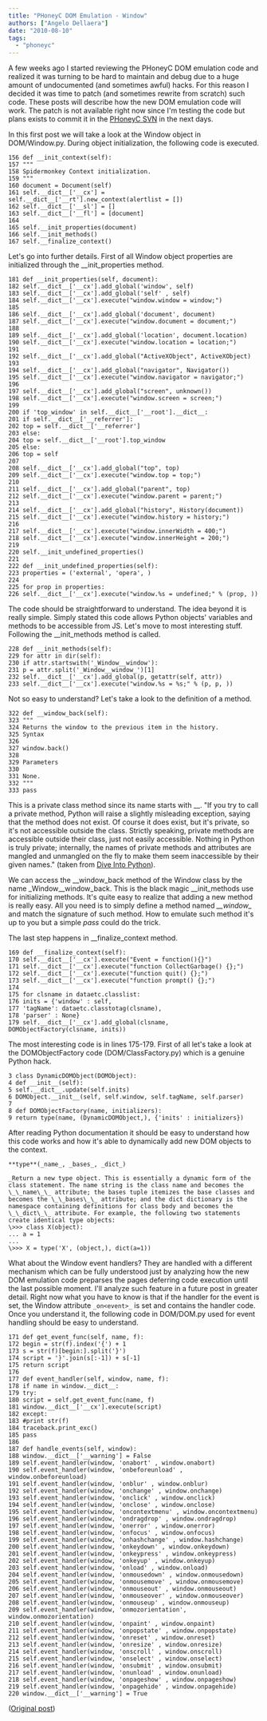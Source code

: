 ```yaml
---
title: "PHoneyC DOM Emulation - Window"
authors: ["Angelo Dellaera"]
date: "2010-08-10"
tags: 
  - "phoneyc"
---
```


A few weeks ago I started reviewing the PHoneyC DOM emulation code and realized it was turning to be hard to maintain and debug due to a huge amount of undocumented (and sometimes awful) hacks. For this reason I decided it was time to patch (and sometimes rewrite from scratch) such code. These posts will describe how the new DOM emulation code will work. The patch is not available right now since I'm testing the code but plans exists to commit it in the [PHoneyC SVN](http://code.google.com/p/phoneyc/) in the next days.  
  
In this first post we will take a look at the Window object in DOM/Window.py. During object initialization, the following code is executed.  
  
```
156 def __init_context(self):  
157 """  
158 Spidermonkey Context initialization.  
159 """  
160 document = Document(self)  
161 self.__dict__['__cx'] = self.__dict__['__rt'].new_context(alertlist = [])  
162 self.__dict__['__sl'] = []  
163 self.__dict__['__fl'] = [document]  
164  
165 self.__init_properties(document)  
166 self.__init_methods()  
167 self.__finalize_context()  
```
  
Let's go into further details. First of all Window object properties are initialized through the \_\_init\_properties method.  
  
```
181 def __init_properties(self, document):  
182 self.__dict__['__cx'].add_global('window', self)  
183 self.__dict__['__cx'].add_global('self' , self)  
184 self.__dict__['__cx'].execute("window.window = window;")  
185  
186 self.__dict__['__cx'].add_global('document', document)  
187 self.__dict__['__cx'].execute("window.document = document;")  
188  
189 self.__dict__['__cx'].add_global('location', document.location)  
190 self.__dict__['__cx'].execute("window.location = location;")  
191  
192 self.__dict__['__cx'].add_global("ActiveXObject", ActiveXObject)  
193  
194 self.__dict__['__cx'].add_global("navigator", Navigator())  
195 self.__dict__['__cx'].execute("window.navigator = navigator;")  
196  
197 self.__dict__['__cx'].add_global("screen", unknown())  
198 self.__dict__['__cx'].execute("window.screen = screen;")  
199  
200 if 'top_window' in self.__dict__['__root'].__dict__:  
201 if self.__dict__['__referrer']:  
202 top = self.__dict__['__referrer']  
203 else:  
204 top = self.__dict__['__root'].top_window  
205 else:  
206 top = self  
207  
208 self.__dict__['__cx'].add_global("top", top)  
209 self.__dict__['__cx'].execute("window.top = top;")  
210  
211 self.__dict__['__cx'].add_global("parent", top)  
212 self.__dict__['__cx'].execute("window.parent = parent;")  
213  
214 self.__dict__['__cx'].add_global("history", History(document))  
215 self.__dict__['__cx'].execute("window.history = history;")  
216  
217 self.__dict__['__cx'].execute("window.innerWidth = 400;")  
218 self.__dict__['__cx'].execute("window.innerHeight = 200;")  
219  
220 self.__init_undefined_properties()  
221  
222 def __init_undefined_properties(self):  
223 properties = ('external', 'opera', )  
224  
225 for prop in properties:  
226 self.__dict__['__cx'].execute("window.%s = undefined;" % (prop, ))  
```
  
The code should be straightforward to understand. The idea beyond it is really simple. Simply stated this code allows Python objects' variables and methods to be accessible from JS. Let's move to most interesting stuff. Following the \_\_init\_methods method is called.  
  
```
228 def __init_methods(self):  
229 for attr in dir(self):  
230 if attr.startswith('_Window__window'):  
231 p = attr.split('_Window__window_')[1]  
232 self.__dict__['__cx'].add_global(p, getattr(self, attr))  
233 self.__dict__['__cx'].execute("window.%s = %s;" % (p, p, ))  
```
  
Not so easy to understand? Let's take a look to the definition of a method.  
  
```
322 def __window_back(self):  
323 """  
324 Returns the window to the previous item in the history.  
325 Syntax  
326  
327 window.back()  
328  
329 Parameters  
330  
331 None.  
332 """  
333 pass  
```
  
This is a private class method since its name starts with \_\_. "If you try to call a private method, Python will raise a slightly misleading exception, saying that the method does not exist. Of course it does exist, but it's private, so it's not accessible outside the class. Strictly speaking, private methods are accessible outside their class, just not easily accessible. Nothing in Python is truly private; internally, the names of private methods and attributes are mangled and unmangled on the fly to make them seem inaccessible by their given names." (taken from [Dive Into Python](http://diveintopython.org)).  
  
We can access the \_\_window\_back method of the Window class by the name \_Window\_\_window\_back. This is the black magic \_\_init\_methods use for initializing methods. It's quite easy to realize that adding a new method is really easy. All you need is to simply define a method named _\_\_window\__ and match the signature of such method. How to emulate such method it's up to you but a simple _pass_ could do the trick.  
  
The last step happens in \_\_finalize\_context method.  
  
```
169 def __finalize_context(self):  
170 self.__dict__['__cx'].execute("Event = function(){}")  
171 self.__dict__['__cx'].execute("function CollectGarbage() {};")  
172 self.__dict__['__cx'].execute("function quit() {};")  
173 self.__dict__['__cx'].execute("function prompt() {};")  
174  
175 for clsname in dataetc.classlist:  
176 inits = {'window' : self,  
177 'tagName': dataetc.classtotag(clsname),  
178 'parser' : None}  
179 self.__dict__['__cx'].add_global(clsname, DOMObjectFactory(clsname, inits))  
```
  
The most interesting code is in lines 175-179. First of all let's take a look at the DOMObjectFactory code (DOM/ClassFactory.py) which is a genuine Python hack.  
  
```
3 class DynamicDOMObject(DOMObject):  
4 def __init__(self):  
5 self.__dict__.update(self.inits)  
6 DOMObject.__init__(self, self.window, self.tagName, self.parser)  
7  
8 def DOMObjectFactory(name, initializers):  
9 return type(name, (DynamicDOMObject,), {'inits' : initializers})  
```
  
After reading Python documentation it should be easy to understand how this code works and how it's able to dynamically add new DOM objects to the context.  

```
**type**(_name_, _bases_, _dict_)  
  
_Return a new type object. This is essentially a dynamic form of the class statement. The name string is the class name and becomes the \_\_name\_\_ attribute; the bases tuple itemizes the base classes and becomes the \_\_bases\_\_ attribute; and the dict dictionary is the namespace containing definitions for class body and becomes the \_\_dict\_\_ attribute. For example, the following two statements create identical type objects:  
\>>> class X(object):  
... a = 1  
...  
\>>> X = type('X', (object,), dict(a=1))  
```
  
What about the Window event handlers? They are handled with a different mechanism which can be fully understood just by analyzing how the new DOM emulation code preparses the pages deferring code execution until the last possible moment. I'll analyze such feature in a future post in greater detail. Right now what you have to know is that if the handler for the event is set, the Window attribute `_on<event>_` is set and contains the handler code. Once you understand it, the following code in DOM/DOM.py used for event handling should be easy to understand.  
  
```
171 def get_event_func(self, name, f):  
172 begin = str(f).index('{') + 1  
173 s = str(f)[begin:].split('}')  
174 script = '}'.join(s[:-1]) + s[-1]  
175 return script  
176  
177 def event_handler(self, window, name, f):  
178 if name in window.__dict__:  
179 try:  
180 script = self.get_event_func(name, f)  
181 window.__dict__['__cx'].execute(script)  
182 except:  
183 #print str(f)  
184 traceback.print_exc()  
185 pass  
186  
187 def handle_events(self, window):  
188 window.__dict__['__warning'] = False  
189 self.event_handler(window, 'onabort' , window.onabort)  
190 self.event_handler(window, 'onbeforeunload' , window.onbeforeunload)  
191 self.event_handler(window, 'onblur' , window.onblur)  
192 self.event_handler(window, 'onchange' , window.onchange)  
193 self.event_handler(window, 'onclick' , window.onclick)  
194 self.event_handler(window, 'onclose' , window.onclose)  
195 self.event_handler(window, 'oncontextmenu' , window.oncontextmenu)  
196 self.event_handler(window, 'ondragdrop' , window.ondragdrop)  
197 self.event_handler(window, 'onerror' , window.onerror)  
198 self.event_handler(window, 'onfocus' , window.onfocus)  
199 self.event_handler(window, 'onhashchange' , window.hashchange)  
200 self.event_handler(window, 'onkeydown' , window.onkeydown)  
201 self.event_handler(window, 'onkeypress' , window.onkeypress)  
202 self.event_handler(window, 'onkeyup' , window.onkeyup)  
203 self.event_handler(window, 'onload' , window.onload)  
204 self.event_handler(window, 'onmousedown' , window.onmousedown)  
205 self.event_handler(window, 'onmousemove' , window.onmousemove)  
206 self.event_handler(window, 'onmouseout' , window.onmouseout)  
207 self.event_handler(window, 'onmouseover' , window.onmouseover)  
208 self.event_handler(window, 'onmouseup' , window.onmouseup)  
209 self.event_handler(window, 'onmozorientation', window.onmozorientation)  
210 self.event_handler(window, 'onpaint' , window.onpaint)  
211 self.event_handler(window, 'onpopstate' , window.onpopstate)  
212 self.event_handler(window, 'onreset' , window.onreset)  
213 self.event_handler(window, 'onresize' , window.onresize)  
214 self.event_handler(window, 'onscroll' , window.onscroll)  
215 self.event_handler(window, 'onselect' , window.onselect)  
216 self.event_handler(window, 'onsubmit' , window.onsubmit)  
217 self.event_handler(window, 'onunload' , window.onunload)  
218 self.event_handler(window, 'onpageshow' , window.onpageshow)  
219 self.event_handler(window, 'onpagehide' , window.onpagehide)  
220 window.__dict__['__warning'] = True  
```
  
([Original post](http://buffer.antifork.org/blog/2010/08/10/phoneyc-dom-emulation-window/))
